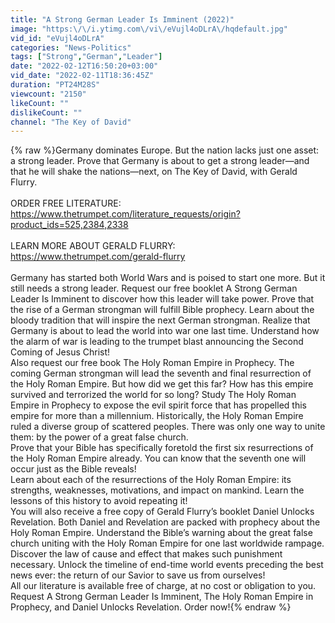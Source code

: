 ```yaml
---
title: "A Strong German Leader Is Imminent (2022)"
image: "https:\/\/i.ytimg.com\/vi\/eVujl4oDLrA\/hqdefault.jpg"
vid_id: "eVujl4oDLrA"
categories: "News-Politics"
tags: ["Strong","German","Leader"]
date: "2022-02-12T16:50:20+03:00"
vid_date: "2022-02-11T18:36:45Z"
duration: "PT24M28S"
viewcount: "2150"
likeCount: ""
dislikeCount: ""
channel: "The Key of David"
---
```

{% raw %}Germany dominates Europe. But the nation lacks just one asset: a strong leader. Prove that Germany is about to get a strong leader—and that he will shake the nations—next, on The Key of David, with Gerald Flurry.<br /><br />ORDER FREE LITERATURE:<br /><a rel="nofollow" target="blank" href="https://www.thetrumpet.com/literature_requests/origin?product_ids=525,2384,2338">https://www.thetrumpet.com/literature_requests/origin?product_ids=525,2384,2338</a><br /><br />LEARN MORE ABOUT GERALD FLURRY: <br /><a rel="nofollow" target="blank" href="https://www.thetrumpet.com/gerald-flurry">https://www.thetrumpet.com/gerald-flurry</a><br /><br />Germany has started both World Wars and is poised to start one more. But it still needs a strong leader. Request our free booklet A Strong German Leader Is Imminent to discover how this leader will take power. Prove that the rise of a German strongman will fulfill Bible prophecy. Learn about the bloody tradition that will inspire the next German strongman. Realize that Germany is about to lead the world into war one last time. Understand how the alarm of war is leading to the trumpet blast announcing the Second Coming of Jesus Christ!<br />Also request our free book The Holy Roman Empire in Prophecy. The coming German strongman will lead the seventh and final resurrection of the Holy Roman Empire. But how did we get this far? How has this empire survived and terrorized the world for so long? Study The Holy Roman Empire in Prophecy to expose the evil spirit force that has propelled this empire for more than a millennium. Historically, the Holy Roman Empire ruled a diverse group of scattered peoples. There was only one way to unite them: by the power of a great false church.<br />Prove that your Bible has specifically foretold the first six resurrections of the Holy Roman Empire already. You can know that the seventh one will occur just as the Bible reveals!<br />Learn about each of the resurrections of the Holy Roman Empire: its strengths, weaknesses, motivations, and impact on mankind. Learn the lessons of this history to avoid repeating it!<br />You will also receive a free copy of Gerald Flurry’s booklet Daniel Unlocks Revelation. Both Daniel and Revelation are packed with prophecy about the Holy Roman Empire. Understand the Bible’s warning about the great false church uniting with the Holy Roman Empire for one last worldwide rampage. Discover the law of cause and effect that makes such punishment necessary. Unlock the timeline of end-time world events preceding the best news ever: the return of our Savior to save us from ourselves!<br />All our literature is available free of charge, at no cost or obligation to you. Request A Strong German Leader Is Imminent, The Holy Roman Empire in Prophecy, and Daniel Unlocks Revelation. Order now!{% endraw %}
